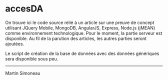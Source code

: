 accesDA
=======

On trouve ici le code source relié à un article sur une preuve de concept utilisant JQuery Mobile, MongoDB, AngularJS, Express, Node.js (jMEAN) comme environnement technologique. Pour le moment, la partie serveur est disponible. Au fil de la parution des articles, les autres parties seront ajoutées.

Le script de création de la base de données avec des données génériques sera disponible sous peu.

----
Martin Simoneau
